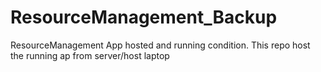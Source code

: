 # ResourceManagement_Backup
ResourceManagement App hosted and running condition. This repo host the running ap from server/host laptop
